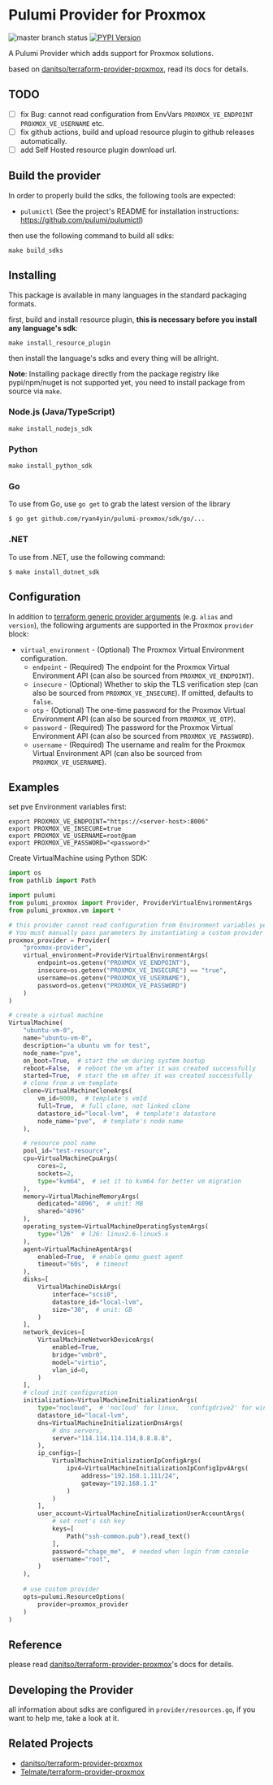 # Pulumi Provider for Proxmox

![master branch status](https://github.com/ryan4yin/pulumi-proxmox/workflows/master/badge.svg)
[![PYPI Version](https://img.shields.io/pypi/v/pulumi_proxmox.svg)](https://pypi.org/project/pulumi_proxmox/)

A Pulumi Provider which adds support for Proxmox solutions.

based on [danitso/terraform-provider-proxmox](https://github.com/danitso/terraform-provider-proxmox), read its docs for details.

## TODO

- [ ] fix Bug: cannot read configuration from EnvVars `PROXMOX_VE_ENDPOINT` `PROXMOX_VE_USERNAME` etc.
- [ ] fix github actions, build and upload resource plugin to github releases automatically.
- [ ] add Self Hosted resource plugin download url.

## Build the provider


In order to properly build the sdks, the following tools are expected:
- `pulumictl` (See the project's README for installation instructions: https://github.com/pulumi/pulumictl)

then use the following command to build all sdks:

```shell
make build_sdks
```

## Installing

This package is available in many languages in the standard packaging formats.

first, build and install resource plugin, **this is necessary before you install any language's sdk**:

```shell
make install_resource_plugin
```

then install the language's sdks and every thing will be allright.

**Note**: Installing package directly from the package registry like pypi/npm/nuget is not supported yet, you need to install package from source via `make`.


### Node.js (Java/TypeScript)

```shell
make install_nodejs_sdk
```

### Python

```shell
make install_python_sdk
```

### Go

To use from Go, use `go get` to grab the latest version of the library

    $ go get github.com/ryan4yin/pulumi-proxmox/sdk/go/...


### .NET

To use from .NET, use the following command:

    $ make install_dotnet_sdk

## Configuration

In addition to [terraform generic provider arguments](https://www.terraform.io/docs/configuration/providers.html) (e.g. `alias` and `version`), the following arguments are supported in the Proxmox `provider` block:

* `virtual_environment` - (Optional) The Proxmox Virtual Environment configuration.
    * `endpoint` - (Required) The endpoint for the Proxmox Virtual Environment API (can also be sourced from `PROXMOX_VE_ENDPOINT`).
    * `insecure` - (Optional) Whether to skip the TLS verification step (can also be sourced from `PROXMOX_VE_INSECURE`). If omitted, defaults to `false`.
    * `otp` - (Optional) The one-time password for the Proxmox Virtual Environment API (can also be sourced from `PROXMOX_VE_OTP`).
    * `password` - (Required) The password for the Proxmox Virtual Environment API (can also be sourced from `PROXMOX_VE_PASSWORD`).
    * `username` - (Required) The username and realm for the Proxmox Virtual Environment API (can also be sourced from `PROXMOX_VE_USERNAME`).

## Examples

set pve Environment variables first:

```shell
export PROXMOX_VE_ENDPOINT="https://<server-host>:8006"
export PROXMOX_VE_INSECURE=true
export PROXMOX_VE_USERNAME=root@pam
export PROXMOX_VE_PASSWORD="<password>"
```

Create VirtualMachine using Python SDK:

```python
import os
from pathlib import Path

import pulumi
from pulumi_proxmox import Provider, ProviderVirtualEnvironmentArgs
from pulumi_proxmox.vm import *

# this provider cannot read configuration from Environment variables yet,
# You must manually pass parameters by instantiating a custom provider
proxmox_provider = Provider(
    "proxmox-provider",
    virtual_environment=ProviderVirtualEnvironmentArgs(
        endpoint=os.getenv("PROXMOX_VE_ENDPOINT"),
        insecure=os.getenv("PROXMOX_VE_INSECURE") == "true",
        username=os.getenv("PROXMOX_VE_USERNAME"),
        password=os.getenv("PROXMOX_VE_PASSWORD")
    )
)

# create a virtual machine
VirtualMachine(
    "ubuntu-vm-0",
    name="ubuntu-vm-0",
    description="a ubuntu vm for test",
    node_name="pve",
    on_boot=True,  # start the vm during system bootup
    reboot=False,  # reboot the vm after it was created successfully
    started=True,  # start the vm after it was created successfully
    # clone from a vm template
    clone=VirtualMachineCloneArgs(
        vm_id=9000,  # template's vmId
        full=True,  # full clone, not linked clone
        datastore_id="local-lvm",  # template's datastore
        node_name="pve",  # template's node name
    ),

    # resource pool name
    pool_id="test-resource",
    cpu=VirtualMachineCpuArgs(
        cores=2,
        sockets=2,
        type="kvm64",  # set it to kvm64 for better vm migration
    ),
    memory=VirtualMachineMemoryArgs(
        dedicated="4096",  # unit: MB
        shared="4096"
    ),
    operating_system=VirtualMachineOperatingSystemArgs(
        type="l26"  # l26: linux2.6-linux5.x
    ),
    agent=VirtualMachineAgentArgs(
        enabled=True,  # enable qemu guest agent
        timeout="60s",  # timeout
    ),
    disks=[
        VirtualMachineDiskArgs(
            interface="scsi0",
            datastore_id="local-lvm",
            size="30",  # unit: GB
        )
    ],
    network_devices=[
        VirtualMachineNetworkDeviceArgs(
            enabled=True,
            bridge="vmbr0",
            model="virtio",
            vlan_id=0,
        )
    ],
    # cloud init configuration
    initialization=VirtualMachineInitializationArgs(
        type="nocloud",  # 'nocloud' for linux,  'configdrive2' for windows
        datastore_id="local-lvm",
        dns=VirtualMachineInitializationDnsArgs(
            # dns servers,
            server="114.114.114.114,8.8.8.8",
        ),
        ip_configs=[
            VirtualMachineInitializationIpConfigArgs(
                ipv4=VirtualMachineInitializationIpConfigIpv4Args(
                    address="192.168.1.111/24",
                    gateway="192.168.1.1"
                )
            )
        ],
        user_account=VirtualMachineInitializationUserAccountArgs(
            # set root's ssh key
            keys=[
                Path("ssh-common.pub").read_text()
            ],
            password="chage_me",  # needed when login from console
            username="root",
        )
    ),
    
    # use custom provider
    opts=pulumi.ResourceOptions(
        provider=proxmox_provider
    )
)
```

## Reference

please read [danitso/terraform-provider-proxmox](https://github.com/danitso/terraform-provider-proxmox)'s docs for details.

## Developing the Provider

all information about sdks are configured in `provider/resources.go`, if you want to help me, take a look at it.


## Related Projects

- [danitso/terraform-provider-proxmox](https://github.com/danitso/terraform-provider-proxmox)
- [Telmate/terraform-provider-proxmox](https://github.com/Telmate/terraform-provider-proxmox)
